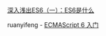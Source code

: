 [深入浅出ES6（一）：ES6是什么](http://www.infoq.com/cn/articles/es6-in-depth-an-introduction?utm_source=infoq&utm_campaign=user_page&utm_medium=link)  

ruanyifeng - [ECMAScript 6 入门](http://es6.ruanyifeng.com/#README)  
